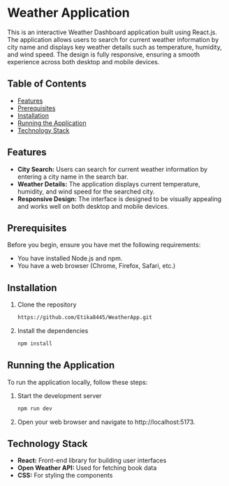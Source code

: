 # Weather Application

This is an interactive Weather Dashboard application built using React.js. The application allows users to search for current weather information by city name and displays key weather details such as temperature, humidity, and wind speed. The design is fully responsive, ensuring a smooth experience across both desktop and mobile devices.

## Table of Contents

- [Features](#features)
- [Prerequisites](#prerequisites)
- [Installation](#installation)
- [Running the Application](#running-the-application)
- [Technology Stack](#technology-stack)

## Features

- **City Search:** Users can search for current weather information by entering a city name in the search bar.
- **Weather Details:** The application displays current temperature, humidity, and wind speed for the searched city.
- **Responsive Design:** The interface is designed to be visually appealing and works well on both desktop and mobile devices.

## Prerequisites

Before you begin, ensure you have met the following requirements:

- You have installed Node.js and npm.
- You have a web browser (Chrome, Firefox, Safari, etc.)

## Installation

1. Clone the repository
   ```bash
   https://github.com/Etika8445/WeatherApp.git

2. Install the dependencies
   ```bash
   npm install

## Running the Application

To run the application locally, follow these steps:

1.  Start the development server
    ```bash
    npm run dev
    
2.  Open your web browser and navigate to http://localhost:5173.

## Technology Stack

- **React:** Front-end library for building user interfaces
- **Open Weather API:** Used for fetching book data
- **CSS:** For styling the components
